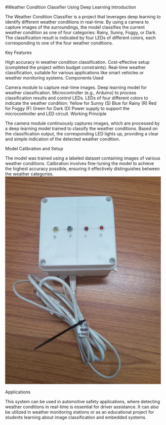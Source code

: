 #Weather Condition Classifier Using Deep Learning
Introduction

The Weather Condition Classifier is a project that leverages deep learning to identify different weather conditions in real-time. By using a camera to capture images of the surroundings, the model classifies the current weather condition as one of four categories: Rainy, Sunny, Foggy, or Dark. The classification result is indicated by four LEDs of different colors, each corresponding to one of the four weather conditions.

Key Features

High accuracy in weather condition classification.
Cost-effective setup (completed the project within budget constraints).
Real-time weather classification, suitable for various applications like smart vehicles or weather monitoring systems.
Components Used

Camera module to capture real-time images.
Deep learning model for weather classification.
Microcontroller (e.g., Arduino) to process classification results and control LEDs.
LEDs of four different colors to indicate the weather condition:
Yellow for Sunny (S)
Blue for Rainy (R)
Red for Foggy (F)
Green for Dark (D)
Power supply to support the microcontroller and LED circuit.
Working Principle

The camera module continuously captures images, which are processed by a deep learning model trained to classify the weather conditions. Based on the classification output, the corresponding LED lights up, providing a clear and simple indication of the detected weather condition.

Model Calibration and Setup

The model was trained using a labeled dataset containing images of various weather conditions. Calibration involves fine-tuning the model to achieve the highest accuracy possible, ensuring it effectively distinguishes between the weather categories.
![Design Lab](https://raw.githubusercontent.com/Roverbk/Design-Lab-/main/design_lab.jpg)

Applications

This system can be used in automotive safety applications, where detecting weather conditions in real-time is essential for driver assistance. It can also be utilized in weather monitoring stations or as an educational project for students learning about image classification and embedded systems.
